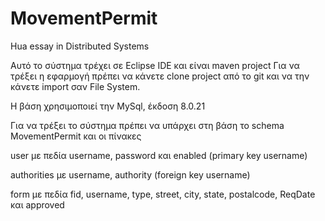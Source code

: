 # MovementPermit
Hua essay in Distributed Systems

Αυτό το σύστημα τρέχει σε Eclipse IDE και είναι maven project Για να τρέξει η εφαρμογή πρέπει να κάνετε clone project από το git και να την κάνετε import σαν File System.

Η βάση χρησιμοποιεί την MySql, έκδοση 8.0.21

Για να τρέξει το σύστημα πρέπει να υπάρχει στη βάση το schema MovementPermit και οι πίνακες

user με πεδία username, password και enabled (primary key username)

authorities με username, authority (foreign key username)

form με πεδία fid, username, type, street, city, state, postalcode, ReqDate και approved
